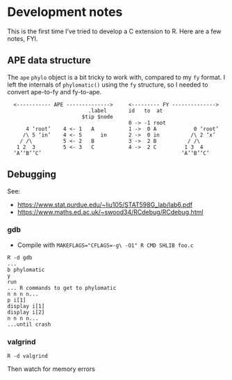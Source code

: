 # Development notes

This is the first time I’ve tried to develop a C extension to R. Here
are a few notes, FYI.

## APE data structure

The `ape` `phylo` object is a bit tricky to work with, compared to my
`fy` format.  I left the internals of `phylomatic()` using the `fy`
structure, so I needed to convert ape-to-fy and fy-to-ape.

```
  <----------- APE -------------->     <--------- FY -------------->
                          .label       id   to  at      
                        $tip $node        
                                       0 -> -1 root
      4 ‘root’    4 <- 1   A           1 ->  0 A            0 ‘root’  
     /\ 5 ‘in’    4 <- 5      in       2 ->  0 in          /\ 2 ‘x’
    / /\          5 <- 2   B           3 ->  2 B          / /\
   1 2  3         5 <- 3   C           4 ->  2 C         1 3  4
  ‘A’‘B’’C’                                             ‘A’‘B’‘C’
```

## Debugging

See:

 * <https://www.stat.purdue.edu/~liu105/STAT598G_lab/lab6.pdf>
 * <https://www.maths.ed.ac.uk/~swood34/RCdebug/RCdebug.html>
 
### gdb

 * Compile with `MAKEFLAGS="CFLAGS=-g\ -O1" R CMD SHLIB foo.c`

```
R -d gdb
...
b phylomatic
y
run
... R commands to get to phylomatic
n n n n...
p i[1]
display i[1]
display i[2]
n n n n...
...until crash
```

### valgrind

`R -d valgrind`

Then watch for memory errors


